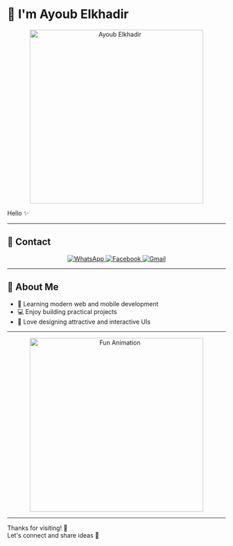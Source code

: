 # 👋 I'm   Ayoub Elkhadir

<p align="center">
  <img src="https://media3.giphy.com/media/v1.Y2lkPTZjMDliOTUydnV5b3c3MWJzMjZmd2UzdzBmanYxYW1hb3dmNHNpd2czcWFqcTl6MiZlcD12MV9pbnRlcm5hbF9naWZfYnlfaWQmY3Q9dHM/ulZ7gQQz9jwZzv224n/giphy.gif" alt="Ayoub Elkhadir" width="400">
</p>

Hello ✨  

---

## 🌟 Contact


<p align="center">
  <a href="https://wa.me/+212601040360" target="_blank">
<img src="https://img.shields.io/badge/WhatsApp-25D366?style=for-the-badge&logo=whatsapp&logoColor=white" alt="WhatsApp">
  </a>
  <a href="https://www.facebook.com/share/19ZW5FFuWc/" target="_blank">
    <img src="https://img.shields.io/badge/Facebook-1877F2?style=for-the-badge&logo=facebook&logoColor=white" alt="Facebook">
  </a>
  <a href="mailto:ayoubelkhadirdev@gmail.com" target="_blank">
    <img src="https://img.shields.io/badge/Gmail-D14836?style=for-the-badge&logo=gmail&logoColor=white" alt="Gmail">
  </a>
</p>

---

## 🚀 About Me
- 🌱 Learning modern web and mobile development
- 💻 Enjoy building practical projects
- 🎨 Love designing attractive and interactive UIs

---

<p align="center">
  <img src="https://media4.giphy.com/media/v1.Y2lkPTZjMDliOTUyY244dWV1cGo3MnVnczBxMjF2bmN0bzlheWk1eDFnZmV2eTZianZjMiZlcD12MV9pbnRlcm5hbF9naWZfYnlfaWQmY3Q9dHM/kAm4u0lhDCmXnugz6p/giphy.gif" width="400" alt="Fun Animation">
  
</p>

---

Thanks for visiting! 🌟  
Let's connect and share ideas 💬
